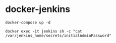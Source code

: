# docker-jenkins
```
docker-compose up -d
```
```
docker exec -it jenkins sh -c "cat /var/jenkins_home/secrets/initialAdminPassword"
```
